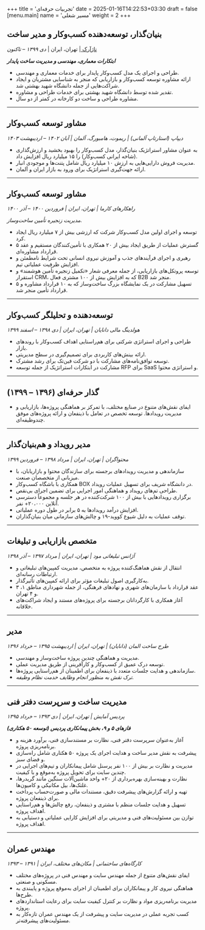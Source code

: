 +++
title = 'تجربیات حرفه‌ای'
date = 2025-01-16T14:22:53+03:30
draft = false
[menu.main]
name = 'مسیر شغلی'
weight = 2
+++

## بنیان‌گذار، توسعه‌دهنده کسب‌وکار و مدیر ساخت  
<a href="https://najarch.ir" target="_blank">ناژآرک </a>  | تهران، ایران | *دی ۱۳۹۹ – تاکنون*

***ابتکارات معماری، مهندسی و مدیریت ساخت پایدار***  
- طراحی و اجرای یک مدل کسب‌وکار پایدار برای خدمات معماری و مهندسی.  
- ارائه مشاوره توسعه کسب‌وکار و بازاریابی که منجر به شناسایی مشتریان و ایجاد شراکت‌هایی از جمله دانشگاه شهید بهشتی شد.  
- تقدیر شده توسط دانشگاه شهید بهشتی برای خدمات طراحی و مشاوره.  
- مشاوره طراحی و ساخت دو کارخانه در کمتر از دو سال.  

---

## مشاور توسعه کسب‌وکار  
*دیپاپ (استارتاپ آلمانی) | ریموت، هامبورگ، آلمان | آبان ۱۴۰۲ – اردیبهشت ۱۴۰۳*  

- به عنوان مشاور استراتژیک بنیان‌گذار، مدل کسب‌وکار را بهبود بخشید و ارزش‌گذاری (شاخه ایرانی کسب‌وکار) را ۱۵ میلیارد ریال افزایش داد.  
- مدیریت فروش دارایی‌هایی به ارزش ۱۰ میلیارد ریال شامل پتنت‌ها و موجودی انبار.  
- ارائه جهت‌گیری استراتژیک برای ورود به بازار ایران و آلمان.  

---

## مشاور توسعه کسب‌وکار  
*راهکارهای کارما | تهران، ایران | فروردین ۱۴۰۰ – آذر ۱۴۰۰*  

*مدیریت زنجیره تأمین ساخت‌وساز.*  
- توسعه و اجرای اولین مدل کسب‌وکار شرکت که ارزشی بیش از ۷ میلیارد ریال ایجاد کرد.  
- گسترش عملیات از طریق ایجاد بیش از ۲۰ همکاری با تأمین‌کنندگان مستقیم و عقد ۵ قرارداد مشاوره‌ای.  
- رهبری و اجرای فرآیندهای جذب و آموزش نیروی انسانی تحت شرایط نامطمئن و افزایش ظرفیت عملیاتی تیم.  
- توسعه پروتکل‌های بازاریابی، از جمله معرفی شعار «تکمیل زنجیره تأمین هوشمند» و استقرار CRM، که به افزایش بیش از ۱۰۰ مشتری فعال B2B منجر شد.  
- تسهیل مشارکت در یک نمایشگاه بزرگ ساخت‌وساز که به ۱۰ قرارداد مشاوره و ۵ قرارداد تأمین منجر شد.  

---

## توسعه‌دهنده و تحلیلگر کسب‌وکار  
*هولدینگ مالی دانایان | تهران، ایران | دی ۱۳۹۸ – اسفند ۱۳۹۹*  

- طراحی و اجرای استراتژی شرکتی برای هم‌راستایی اهداف کسب‌وکار با روندهای بازار.  
- ارائه بینش‌های کاربردی برای تصمیم‌گیری در سطح مدیریتی.  
- توسعه توافق‌نامه‌های مشارکت با دو شرکت فین‌تک برای رشد مشترک.  
- مشارکت در ابتکارات استراتژیک از جمله توسعه RFP برای SaaS و استراتژی محتوا.  

---

## گذار حرفه‌ای (۱۳۹۶ – ۱۳۹۹)  
- ایفای نقش‌های متنوع در صنایع مختلف، با تمرکز بر هماهنگی پروژه‌ها، بازاریابی و مدیریت رویدادها. توسعه تخصص در تعامل با ذینفعان و ارائه پروژه‌های موفق چندوظیفه‌ای.  

---

## مدیر رویداد و هم‌بنیان‌گذار  
*محتواگران | تهران، ایران | مرداد ۱۳۹۸ – فروردین ۱۳۹۹*  

- سازماندهی و مدیریت رویدادهای برجسته برای سازندگان محتوا و بازاریابان، با میزبانی از متخصصان صنعت.  
- همکاری با باشگاه کسب‌وکار BOX در دانشگاه شریف برای تسهیل عملیات رویداد.  
- طراحی تم‌های رویداد و هماهنگی امور اجرایی برای تضمین اجرای بی‌نقص.  
- برگزاری رویدادهایی با بیش از ۱۰۰ شرکت‌کننده در هر جلسه و مجموعاً دسترسی آنلاین ۲۰،۰۰۰+ نفر.  
- افزایش درآمد رویدادها به ۵ برابر در طول دوره عملیاتی.  
- توقف عملیات به دلیل شیوع کووید-۱۹ و چالش‌های سازمانی میان بنیان‌گذاران.  

---

## متخصص بازاریابی و تبلیغات  
*آژانس تبلیغاتی مود | تهران، ایران | مرداد ۱۳۹۷ – آذر ۱۳۹۸*  

- انتقال از نقش هماهنگ‌کننده پروژه به متخصص، مدیریت کمپین‌های تبلیغاتی و ارتباطات رسانه‌ای.  
- به‌کارگیری اصول تبلیغات مؤثر برای ارائه کمپین‌های تأثیرگذار.  
- عقد قرارداد با سازمان‌های شهری و نهادهای فرهنگی، از جمله شهرداری مناطق ۱، ۳ و ۴ تهران.  
- آغاز همکاری با کارگردانان برجسته برای پروژه‌های مستند و ایجاد شراکت‌های خلاقانه.  

---

## مدیر 
*طرح ساخت المان (دانایان) | تهران، ایران | اردیبهشت ۱۳۹۵ – خرداد ۱۳۹۶*  

- مدیریت و هماهنگی چندین پروژه ساخت‌وساز و مهندسی.  
- توسعه درک عمیق از کسب‌وکار و کارآفرینی از طریق مدیریت عملی.  
- سازماندهی و هدایت جلسات متعدد با ذینفعان برای اطمینان از هم‌راستایی پروژه‌ها.  
- *ترک نقش به منظور انجام وظایف خدمت نظام وظیفه.*  

---

## مدیریت ساخت و سرپرست دفتر فنی  
*پردیس آمایش | تهران، ایران | دی ۱۳۹۳ – خرداد ۱۳۹۵*  

***فازهای ۵ و ۹، بخش پیمانکاری پردیس (توسعه ۵۰ هکتاری)***  
- آغاز به‌عنوان سرپرست دفتر فنی، نظارت بر مستندسازی فنی، برآورد هزینه و برنامه‌ریزی پروژه.  
- پیشرفت به نقش مدیر ساخت و هدایت اجرای یک پروژه ۵۰ هکتاری شامل راه‌سازی و فضای سبز.  
- مدیریت و نظارت بر بیش از ۱۰۰ نفر پرسنل شامل پیمانکاران و تیم‌های اجرایی در چندین سایت برای تحویل پروژه به‌موقع و با کیفیت.  
- نظارت و بهینه‌سازی بهره‌برداری از ۲۰+ واحد ماشین‌آلات سنگین مانند گریدرها، غلتک‌ها، بیل مکانیکی و کامیون‌ها.  
- تهیه و ارائه گزارش‌های پیشرفت دقیق، مستندات مالی و صورت‌حساب پرداخت برای ذینفعان پروژه.  
- تسهیل و هدایت جلسات منظم با مشتری و ذینفعان، رفع چالش‌ها و هم‌راستایی اهداف پروژه.  
- توازن بین مسئولیت‌های فنی و مدیریتی برای افزایش کارایی عملیاتی و دستیابی به اهداف پروژه.  

---

## مهندس عمران  
*کارگاه‌های ساختمانی | مکان‌های مختلف، ایران | ۱۳۹۱ – ۱۳۹۳*  

- ایفای نقش‌های متنوع از جمله مهندس سایت و مهندس فنی در پروژه‌های مختلف مسکونی و صنعتی.  
- هماهنگی نیروی کار و پیمانکاران برای اطمینان از اجرای به‌موقع پروژه و پایبندی به طرح‌ها.  
- مدیریت برنامه‌ریزی مواد و نظارت بر کنترل کیفیت سایت برای رعایت استانداردهای پروژه.  
- کسب تجربه عملی در مدیریت سایت و پیشرفت از یک مهندس عمران تازه‌کار به مسئولیت‌های پیشرفته‌تر.  